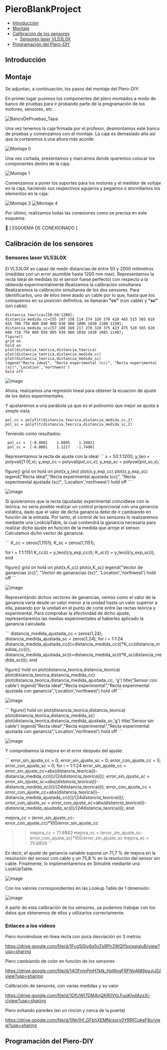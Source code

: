 # PieroBlankProject

- [Introducción](#Introducción)
- [Montaje](#Montaje)
- [Calibración de los sensores](#calibración-de-los-sensores)
  - [Sensores laser VL53L0X](#sensores-laser-vl53l0x)
- [Programación del Piero-DIY](#programación-del-piero-DIY)

## Introducción


## Montaje
Se adjuntan, a continuación, los pasos del montaje del Piero-DIY:

En primer lugar pusimos los componentes del piero montados a modo de banco de pruebas para ir probando parte de la programación de los motores, sensores, etc.

![BancoDePruebas_Tapa](https://github.com/Escuela-de-Ingenierias-Industriales/LaboratorioRobotica-lr2023grupo31/assets/145780547/7b83e131-c530-452e-bcf4-3c4c22012277)

Una vez tenemos la caja firmada por el profesor, desmontamos este banco de pruebas y comenzamos con el montaje.
La caja es demasiado alta así que la cortaremos a una altura más acorde:
 
![Montaje 0](https://github.com/Escuela-de-Ingenierias-Industriales/LaboratorioRobotica-lr2023grupo31/assets/145780547/6f1feca4-fafe-4200-a8e4-44e676c9aec1)

Una vez cortada, presentamos y marcamos donde queremos colocar los componentes dentro de la caja:

![Montaje 1](https://github.com/Escuela-de-Ingenierias-Industriales/LaboratorioRobotica-lr2023grupo31/assets/145780547/e8a9b6f0-eb56-4f47-a389-5bd3d5e35cba)

Comenzamos a poner los soportes para los motores y el medidor de voltaje en la caja, haciendo sus respectivos agujeros y pegamos o atornillamos los elementos en la caja:

![Montaje 3](https://github.com/Escuela-de-Ingenierias-Industriales/LaboratorioRobotica-lr2023grupo31/assets/145780547/7e2d12e9-5a21-4b01-8ccb-ff72e3107fb7)
![Montaje 4](https://github.com/Escuela-de-Ingenierias-Industriales/LaboratorioRobotica-lr2023grupo31/assets/145780547/c3bec6bd-0d3a-47c8-8ced-30a340d6717d)

Por último, realizamos todas las conexiones como se precisa en este esquema:

 [ ESQUEMA DE CONEXIONADO ]


## Calibración de los sensores
### Sensores laser VL53L0X
El VL53L0X es capaz de medir distancias de entre 50 y 2000 milímetros (medidas con un error asumible hasta 1200 mm max).
Representamos la recta ideal de medidas (si el sensor fuese perfecto) con respecto a la obtenida experimentalmente.Realizamos la calibración simultanea 
Realizaremos la calibración simultanea de los dos sensores. Para identificarlos, uno de ellos tiene atado un cable por lo que, hasta que los coloquemos en su posición definitiva, se llamarán **"cc"** (con cable) y **"sc"** (sin cable).
```
distancia_teorica=[50:50:1200];
distancia_medida_cc=[55 107 158 214 274 320 370 420 465 515 565 610 655 700 750 800 840 900 930 980 1000 1030 1100 1150];
distancia_medida_sc=[57 108 160 217 270 320 375 423 475 520 565 620 660 710 750 800 850 895 930 980 1010 1030 1085 1140];
figure()
grid on
hold on
plot(distancia_teorica,distancia_teorica)
plot(distancia_teorica,distancia_medida_cc)
plot(distancia_teorica,distancia_medida_sc)
legend("Recta ideal", "Recta experimental (cc)", "Recta experimental (sc)",'Location','northwest')
hold off
```

![image](https://github.com/Escuela-de-Ingenierias-Industriales/LaboratorioRobotica-lr2023grupo31/assets/145780547/6aa805ec-7f3c-45c9-a80d-fca415e16025)


Ahora, realizamos una regresión lineal para obtener la ecuacion de ajuste de los datos experimentales.

Y ajustaremos a una parábola ya que es el polinomio que mejor se ajusta a simple vista
```
pol_cc = polyfit(distancia_teorica,distancia_medida_cc,2)
pol_sc = polyfit(distancia_teorica,distancia_medida_sc,2) 
```
Teniendo como resultados:
```
 pol_cc =  [-0.0001    1.0895    1.3982]
 pol_sc =  [-0.0001    1.1217   -1.7490]

```


Representamos la recta de ajuste con la ideal
´´´
x = 50:1:1200;
y_teo = polyval([1 0],x);
y_exp_cc = polyval(pol_cc,x);
y_exp_sc = polyval(pol_sc,x);

figure()
grid on
hold on
plot(x,y_teo)
plot(x,y_exp_cc)
plot(x,y_exp_sc)
legend("Recta ideal","Recta experimental ajustada (cc)", "Recta experimental ajustada (sc)", 'Location','northwest')
hold off
´´´

![image](https://github.com/Escuela-de-Ingenierias-Industriales/LaboratorioRobotica-lr2023grupo31/assets/145780547/52b91b0d-9681-4d2c-a533-42190ba50f21)

 

Si quisieramos que la recta (ajustada) experimental coincidiese con la teórica, no sería posible realizar un control proporcional con una ganancia estática, dado que el valor de dicha ganancia debe de ir cambiando en función de la entrada. Por tanto, el control de los sensores lo realizaremos mediante una LookUpTable, la cual contendrá la ganancia necesaria para realizar dicho ajuste en función de la medida que arroje el sensor. Calculamos dicho vector de ganancia:


´´´
K_cc = zeros(1,1151);
K_sc = zeros(1,1151);

for i = 1:1:1151
    K_cc(i) = y_teo(i)/y_exp_cc(i);
    K_sc(i) = y_teo(i)/y_exp_sc(i);
end

figure()
grid on
hold on
plot(x,K_cc)
plot(x,K_sc)
legend("Vector de ganancias (cc)", "Vector de gananacias (sc)", 'Location','northwest')
hold off
´´´


![image](https://github.com/Escuela-de-Ingenierias-Industriales/LaboratorioRobotica-lr2023grupo31/assets/145780547/09ddd94d-86fa-4323-a6a8-9893ad215d7b)



Representando dichos vectores de ganancias, vemos como el valor de la ganancia varía desde un valor menor a la unidad hasta un valor superior a ella, pasando por la unidad en el punto de corte entre las rectas teórica y experimental. Para comprobar la efectividad de dicho ajuste, representaremos las medias experimentales al haberles aplicado la ganancia calculada.

´´´
distancia_medida_ajustada_cc = zeros(1,24);
distancia_medida_ajustada_sc = zeros(1,24);
for i = 1:1:24
    distancia_medida_ajustada_cc(i)=distancia_medida_cc(i)*K_cc(distancia_medida_cc(i));
    distancia_medida_ajustada_sc(i)=distancia_medida_sc(i)*K_sc(distancia_medida_sc(i));
end

figure()
hold on
plot(distancia_teorica,distancia_teorica)
plot(distancia_teorica,distancia_medida_cc)
plot(distancia_teorica,distancia_medida_ajustada_cc, 'g')
title('Sensor con cable')
legend("Recta ideal","Recta experimental","Recta experimental ajustada con ganancia",'Location','northwest')
hold off
´´´

![image](https://github.com/Escuela-de-Ingenierias-Industriales/LaboratorioRobotica-lr2023grupo31/assets/145780547/75e6c337-734b-4f53-8d98-7241564f5ffe)


´´´
figure()
hold on
plot(distancia_teorica,distancia_teorica)
plot(distancia_teorica,distancia_medida_sc)
plot(distancia_teorica,distancia_medida_ajustada_sc,'g')
title('Sensor sin cable')
legend("Recta ideal","Recta experimental","Recta experimental ajustada con ganancia",'Location','northwest')
hold off
´´´

![image](https://github.com/Escuela-de-Ingenierias-Industriales/LaboratorioRobotica-lr2023grupo31/assets/145780547/62d96b0d-65e6-4b28-a620-81f712c051c2)



Y comprobamos la mejora en el error después del ajuste:

´´´
error_sin_ajuste_cc = 0; error_sin_ajuste_sc = 0;
error_con_ajuste_cc = 0; error_con_ajuste_sc = 0;
for i = 1:1:24
    error_sin_ajuste_cc = error_sin_ajuste_cc+abs(distancia_teorica(i)-distancia_medida_cc(i))/(24*distancia_teorica(i));
    error_sin_ajuste_sc = error_sin_ajuste_sc+abs(distancia_teorica(i)-distancia_medida_sc(i))/(24*distancia_teorica(i));
    error_con_ajuste_cc = error_con_ajuste_cc+abs(distancia_teorica(i)-distancia_medida_ajustada_cc(i))/(24*distancia_teorica(i));
    error_con_ajuste_sc = error_con_ajuste_sc+abs(distancia_teorica(i)-distancia_medida_ajustada_sc(i))/(24*distancia_teorica(i));
end

mejora_cc = (error_sin_ajuste_cc-error_con_ajuste_cc)*100/error_sin_ajuste_cc
 >> mejora_cc = 71.6842
mejora_sc = (error_sin_ajuste_sc-error_con_ajuste_sc)*100/error_sin_ajuste_sc
 >> mejora_sc = 75.8809
´´´

Es decir, el ajuste de ganancia variable supone un 71,7 % de mejora en la resolución del sensor con cable y un 75,8 % en la resolución del sensor sin cable.
Finalmente, lo implementaremos en Simulink mediante una LookUpTable.


![image](https://github.com/Escuela-de-Ingenierias-Industriales/LaboratorioRobotica-lr2023grupo31/assets/145780547/1f3e17a9-af00-48bd-961b-2eaa2de85a47)

Con los valores correspondientes en las Lookup Table de 1 dimensión:

![image](https://github.com/Escuela-de-Ingenierias-Industriales/LaboratorioRobotica-lr2023grupo31/assets/145780547/8d442c64-4f74-4225-8650-9e3f8a910b5a)



A partir de esta calibración de los sensores, ya podemos trabajar con los datos que obtenemos de ellos y utilizarlos correctamente.

### Enlaces a los videos

 Piero moviéndose en línea recta con poca desviación en 3 metros
 
   https://drive.google.com/file/d/1Fcg5lSjv6q5oTs9PIr2WQYbxixgjgluB/view?usp=sharing
   
 Piero cambiando de color en función de los sensores
 
   https://drive.google.com/file/d/14OFnmPmH7kN_HsWogFRFNirAM9pgJrJD/view?usp=sharing
   
 Calibración de sensores, con varias medidas y su valor
 
   https://drive.google.com/file/d/1OfUWI7DMAnQXR0VtjLFuoKIydAzxXi-r/view?usp=sharing
   
 Piero evitando paredes (en un rincón y cerca de la puerta)
 
   https://drive.google.com/file/d/1iNn1hf_GFbhXEMNcsurv0YRRfCokeF8o/view?usp=sharing













## Programación del Piero-DIY


   
